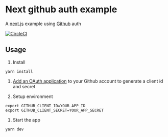 # Next github auth example

A [next.js](https://github.com/zeit/next.js) example using [Github](https://github.com) auth

[![CircleCI](https://circleci.com/gh/possibilities/next-github-auth-example.svg?style=svg)](https://circleci.com/gh/possibilities/next-github-auth-example)

## Usage

1. Install

  ```
  yarn install
  ```

1. [Add an OAuth application](https://github.com/settings/developers) to your Github account to generate a client id and secret

1. Setup environment

  ```
  export GITHUB_CLIENT_ID=YOUR_APP_ID
  export GITHUB_CLIENT_SECRET=YOUR_APP_SECRET
  ```

1. Start the app

  ```
  yarn dev
  ```
